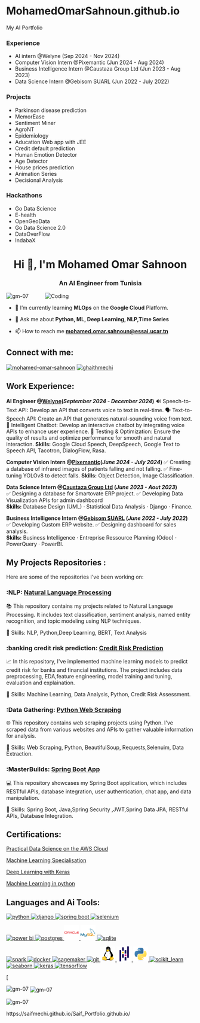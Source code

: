 # MohamedOmarSahnoun.github.io
My AI Portfolio

### Experience
- AI intern @Welyne (Sep 2024 - Nov 2024)
- Computer Vision Intern @Pixemantic (Jun 2024 - Aug 2024)
- Business Intelligence Intern @Caustaza Group Ltd (Jun 2023 - Aug 2023)
- Data Science Intern @Gebisom SUARL (Jun 2022 - July 2022)

### Projects
- Parkinson disease prediction
- MemorEase
- Sentiment Miner
- AgroNT
- Epidemiology
- Aducation Web app with JEE
- Credit default prediction
- Human Emotion Detector
- Age Detector
- House prices prediction
- Animation Series
- Decisional Analysis

### Hackathons
 - Go Data Science
 - E-health
 - OpenGeoData
 - Go Data Science 2.0
 - DataOverFlow
 - IndabaX


<h1 align="center">Hi 👋, I'm Mohamed Omar Sahnoon</h1>
<h3 align="center">An AI Engineer from Tunisia</h3>
<img align="right" alt="Coding" width="400" src="https://cdn.dribbble.com/users/1162077/screenshots/3848914/programmer.gif">


<p align="left"> <img src="https://komarev.com/ghpvc/?username=gm-07&label=Profile%20views&color=0e75b6&style=flat" alt="gm-07" /> </p>

- 🌱 I’m currently learning **MLOps** on the **Google Cloud** Platform.
- 💬 Ask me about **Python, ML, Deep Learning, NLP,Time Series**

- 📫 How to reach me <a href="mailto:seif.mechi@essai.ucar.tn">**mohamed.omar.sahnoun@essai.ucar.tn**</a>

<h2 align="left">Connect with me:</h2>

<p align="left">
<a href="https://www.linkedin.com/in/mohamed-omar-sahnoon-9a7a53219" target="bhttps://www.bing.com/images/search?view=detailV2&ccid=FIxyQNoo&id=060D66CB169ED7ACE596BDF2D2A0ADC7EF91E072&thid=OIP.FIxyQNooEdyB-FHSlv1lvQHaEq&mediaurl=https%3a%2f%2fstrategyb2b.com%2fwp-content%2fuploads%2f2018%2f07%2fAI-animated-7.gif&cdnurl=https%3a%2f%2fth.bing.com%2fth%2fid%2fR.148c7240da2811dc81f851d296fd65bd%3frik%3dcuCR78etoNLyvQ%26pid%3dImgRaw%26r%3d0&exph=315&expw=500&q=animated+ai+image&simid=608008352774968643&FORM=IRPRST&ck=0546295A8CE8755A879425699DC32D21&selectedIndex=4lank"><img align="center" src="https://raw.githubusercontent.com/rahuldkjain/github-profile-readme-generator/master/src/images/icons/Social/linked-in-alt.svg" alt="mohamed-omar-sahnoon" height="30" width="40" /></a>
<a href="https://www.kaggle.com/sohnoonmohamedomar" target="blank"><img align="center" src="https://raw.githubusercontent.com/rahuldkjain/github-profile-readme-generator/master/src/images/icons/Social/kaggle.svg" alt="ghaithmechi" height="30" width="40" /></a>
</p>
<h2 align="left">Work Experience:</h2>

**AI Engineer @<a href="https://www.linkedin.com/company/welyne/" target="blank">Welyne</a>(_September 2024 - December 2024_)**
🔊 Speech-to-Text API: Develop an API that converts voice to text in real-time.
🗣️ Text-to-Speech API: Create an API that generates natural-sounding voice from text.
🤖 Intelligent Chatbot: Develop an interactive chatbot by integrating voice APIs to enhance user experience.
🔧 Testing & Optimization: Ensure the quality of results and optimize performance for smooth and natural interaction.
**Skills:** Google Cloud Speech, DeepSpeech, Google Text to Speech API, Tacotron, DialogFlow, Rasa.

**Computer Vision Intern @<a href="http://pixemantic.com" target="blank">Pixemantic</a>(_June 2024 - July 2024_)**
  ✅ Creating a database of infrared images of patients falling and not falling.
  ✅ Fine-tuning YOLOv8 to detect falls.
**Skills:** Object Detection, Image Classification.
  
**Data Science Intern @<a href="https://www.caustaza.com" target="blank">Caustaza Group Ltd</a> (_June 2023 - Aout 2023_)** <br>
  ✅ Designing a database for Smartovate ERP project.
  ✅ Developing Data Visualization APIs for admin dashboard <br>
**Skills:** Database Design (UML) · Statistical Data Analysis · Django · Finance.

**Business Intelligence Intern @<a href="http://www.gebisom.com" target="blank">Gebisom SUARL</a> (_June 2022 - July 2022_)** <br>
  ✅ Developing Custom ERP website.
  ✅ Designing dashboard for sales analysis. <br>
**Skills:** Business Intelligence · Entreprise Ressource Planning (Odoo) · PowerQuery · PowerBI.

<h2 align="left"> My Projects Repositories :</h2>

Here are some of the repositories I've been working on:

### :NLP: [Natural Language Processing](https://github.com/Saifmechi/Natural-Language-Processing)
📚 This repository contains my projects related to Natural Language Processing. It includes text classification, sentiment analysis, named entity recognition, and topic modeling using NLP techniques.

🔧 Skills: NLP, Python,Deep Learning, BERT, Text Analysis

### :banking credit risk prediction: [Credit Risk Prediction](https://github.com/Saifmechi/Credit-Risk-Prediction-Machine-Learning)
📈 In this repository, I've implemented machine learning models to predict credit risk for banks and financial institutions. The project includes data preprocessing, EDA,feature engineering, model training and tuning, evaluation and explaination.

🔧 Skills: Machine Learning, Data Analysis, Python, Credit Risk Assessment.

### :Data Gathering: [Python Web Scraping](https://github.com/Saifmechi/Python-Web-Scraping)
🌐 This repository contains web scraping projects using Python. I've scraped data from various websites and APIs to gather valuable information for analysis.

🔧 Skills: Web Scraping, Python, BeautifulSoup, Requests,Selenuim, Data Extraction.

### :MasterBuilds: [Spring Boot App](https://github.com/Saifmechi/Spring-Boot-App)
💻 This repository showcases my Spring Boot application, which includes RESTful APIs, database integration, user authentication, chat app, and data manipulation.

🔧 Skills: Spring Boot, Java,Spring Security ,JWT,Spring Data JPA, RESTful APIs, Database Integration.



<h2 align="left">Certifications:</h2>

<a href="https://www.coursera.org/account/accomplishments/specialization/ZLYUQMRRDDJF?utm_source=link&utm_medium=certificate&utm_content=cert_image&utm_campaign=sharing_cta&utm_product=s12n" target="blank">Practical Data Science on the AWS Cloud </a>

<a href="https://www.coursera.org/account/accomplishments/specialization/WHAHVU8RJL7Q?utm_source=link&utm_medium=certificate&utm_content=cert_image&utm_campaign=sharing_cta&utm_product=s12n" target="blank">Machine Learning Specialisation </a>

<a href="https://www.datacamp.com/statement-of-accomplishment/track/13a07d020b9ca71c2b335b4079ffbfe21652e137" target="blank">Deep Learning with Keras </a>

<a href="https://www.datacamp.com/statement-of-accomplishment/track/fb971b6fcc8e9e8629cd1a17c8644f661040bdd4" target="blank">Machine Learning in python </a>


<h2 align="left">Languages and Ai Tools:</h2>
<p align="left">
    <a href="https://www.python.org/" target="_blank" rel="noreferrer">
    <img src="https://www.vectorlogo.zone/logos/python/python-icon.svg" alt="python" width="40" height="40"/>
  </a>
    <a href="https://www.djangoproject.com/" target="_blank" rel="noreferrer">
    <img src="https://www.vectorlogo.zone/logos/djangoproject/djangoproject-icon.svg" alt="django" width="40" height="40"/>
  </a>
  <a href="https://spring.io/projects/spring-boot" target="_blank" rel="noreferrer">
    <img src="https://www.vectorlogo.zone/logos/springio/springio-icon.svg" alt="spring boot" width="40" height="40"/>
  </a>
  <a href="https://www.selenium.dev/" target="_blank" rel="noreferrer">
    <img src="https://www.selenium.dev/images/selenium_logo_square_green.png" alt="selenium" width="40" height="40"/>
  </a>
</p>
<p align="left">
   <a href="https://powerbi.microsoft.com/" target="_blank" rel="noreferrer">
    <img src="https://www.vectorlogo.zone/logos/microsoft_powerbi/microsoft_powerbi-icon.svg" alt="power bi" width="40" height="40"/>
  </a>
  <a href="https://www.postgresql.org/" target="_blank" rel="noreferrer">
    <img src="https://www.vectorlogo.zone/logos/postgresql/postgresql-icon.svg" alt="postgres" width="40" height="40"/>
  </a>
      <a href="https://www.oracle.com/" target="_blank" rel="noreferrer"> <img src="https://raw.githubusercontent.com/devicons/devicon/master/icons/oracle/oracle-original.svg" alt="oracle" width="40" height="40"/> 
  </a> <a href="https://www.mysql.com/" target="_blank" rel="noreferrer"> <img src="https://raw.githubusercontent.com/devicons/devicon/master/icons/mysql/mysql-original-wordmark.svg" alt="mysql" width="40" height="40"/>
     <a href="https://www.sqlite.org/" target="_blank" rel="noreferrer"> <img src="https://www.vectorlogo.zone/logos/sqlite/sqlite-icon.svg" alt="sqlite" width="40" height="40"/> </a>
  
  <p>
  <a href="https://spark.apache.org/" target="_blank" rel="noreferrer">
    <img src="https://www.vectorlogo.zone/logos/apache_spark/apache_spark-icon.svg" alt="spark" width="40" height="40"/>
  </a>
  <a href="https://www.docker.com/" target="_blank" rel="noreferrer">
    <img src="https://www.vectorlogo.zone/logos/docker/docker-icon.svg" alt="docker" width="40" height="40"/>
  </a>

<a href="https://aws.amazon.com/sagemaker/" target="_blank" rel="noreferrer">
  <img src="https://upload.wikimedia.org/wikipedia/commons/9/93/Amazon_Web_Services_Logo.svg" alt="sagemaker" width="40" height="40"/>
  </a>
  <a href="https://git-scm.com/" target="_blank" rel="noreferrer"> <img src="https://www.vectorlogo.zone/logos/git-scm/git-scm-icon.svg" alt="git" width="40" height="40"/> </a> 
  <a href="https://www.linux.org/" target="_blank" rel="noreferrer"> <img src="https://raw.githubusercontent.com/devicons/devicon/master/icons/linux/linux-original.svg" alt="linux" width="40" height="40"/> </a>
 <a href="https://pandas.pydata.org/" target="_blank" rel="noreferrer"> <img src="https://raw.githubusercontent.com/devicons/devicon/2ae2a900d2f041da66e950e4d48052658d850630/icons/pandas/pandas-original.svg" alt="pandas" width="40" height="40"/> </a> 
    <a href="https://www.python.org" target="_blank" rel="noreferrer"> <img src="https://raw.githubusercontent.com/devicons/devicon/master/icons/python/python-original.svg" alt="python" width="40" height="40"/> </a>
    <a href="https://scikit-learn.org/" target="_blank" rel="noreferrer"> <img src="https://upload.wikimedia.org/wikipedia/commons/0/05/Scikit_learn_logo_small.svg" alt="scikit_learn" width="40" height="40"/> </a> <a href="https://seaborn.pydata.org/" target="_blank" rel="noreferrer"> <img src="https://seaborn.pydata.org/_images/logo-mark-lightbg.svg" alt="seaborn" width="40" height="40"/> </a> 
<a href="https://keras.io/" target="_blank" rel="noreferrer">
  <img src="https://upload.wikimedia.org/wikipedia/commons/a/ae/Keras_logo.svg" alt="keras" width="40" height="40"/>
</a><a href="https://www.tensorflow.org" target="_blank" rel="noreferrer"> <img src="https://www.vectorlogo.zone/logos/tensorflow/tensorflow-icon.svg" alt="tensorflow" width="40" height="40"/> </a>
  </p>
  
[<p><img align="left" src="https://github-readme-stats.vercel.app/api/top-langs?username=Saifmechi&show_icons=true&locale=en&layout=compact" alt="gm-07" /></p>

<p>&nbsp;<img align="center" src="https://github-readme-stats.vercel.app/api?username=Saifmechi&show_icons=true&locale=en" alt="gm-07" /></p>

<p><img align="center" src="https://github-readme-streak-stats.herokuapp.com/?user=Saifmechi&" alt="gm-07" /></p>https://saifmechi.github.io/Saif_Portfolio.github.io/
